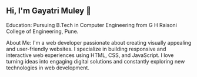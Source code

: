 Hi, I'm Gayatri Muley 👋
-------------------------------------------------------------------------------------------------
Education: Pursuing B.Tech in Computer Engineering from G H Raisoni College of Engineering, Pune. 

About Me: 
I'm a web developer passionate about creating visually appealing and user-friendly websites. I specialize in building responsive and interactive web experiences using HTML, CSS, and JavaScript. I love turning ideas into engaging digital solutions and constantly exploring new technologies in web development.

